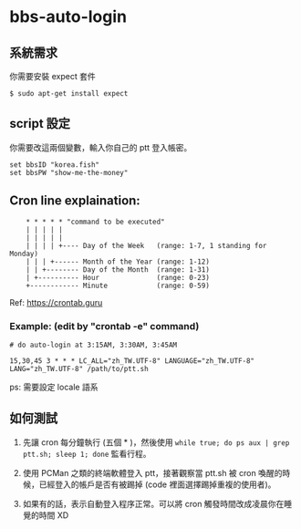 # bbs-auto-login

## 系統需求

你需要安裝 expect 套件

	$ sudo apt-get install expect

## script 設定

你需要改這兩個變數，輸入你自己的 ptt 登入帳密。

    set bbsID "korea.fish"
    set bbsPW "show-me-the-money"


## Cron line explaination:

		* * * * * "command to be executed"
		| | | | |
		| | | | |
		| | | | +---- Day of the Week   (range: 1-7, 1 standing for Monday)
		| | | +------ Month of the Year (range: 1-12)
		| | +-------- Day of the Month  (range: 1-31)
		| +---------- Hour              (range: 0-23)
		+------------ Minute            (range: 0-59)

Ref: https://crontab.guru

### Example: (edit by "crontab -e" command)

	# do auto-login at 3:15AM, 3:30AM, 3:45AM

	15,30,45 3 * * * LC_ALL="zh_TW.UTF-8" LANGUAGE="zh_TW.UTF-8" LANG="zh_TW.UTF-8" /path/to/ptt.sh

ps: 需要設定 locale 語系


## 如何測試

1. 先讓 cron 每分鐘執行 (五個 * )，然後使用 `while true; do ps aux | grep ptt.sh; sleep 1; done` 監看行程。

2. 使用 PCMan 之類的終端軟體登入 ptt，接著觀察當 ptt.sh 被 cron 喚醒的時候，已經登入的帳戶是否有被踢掉 (code 裡面選擇踢掉重複的使用者)。

3. 如果有的話，表示自動登入程序正常。可以將 cron 觸發時間改成凌晨你在睡覺的時間 XD
